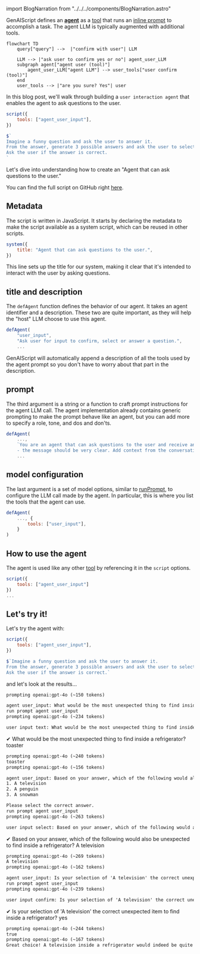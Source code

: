 import BlogNarration from "../../../components/BlogNarration.astro"

<BlogNarration />

GenAIScript defines an [**agent**](/genaiscript/reference/scripts/agents) as a [tool](/genaiscript/reference/scripts/tools) that
runs an [inline prompt](/genaiscript/reference/scripts/inline-prompts) to accomplish a task. The agent LLM is typically augmented with
additional tools.

```mermaid
flowchart TD
    query["query"] -->  |"confirm with user"| LLM

    LLM --> |"ask user to confirm yes or no"| agent_user_LLM
    subgraph agent["agent user (tool)"]
        agent_user_LLM["agent LLM"] --> user_tools["user confirm (tool)"]
    end
    user_tools --> |"are you sure? Yes"| user
```

In this blog post, we'll walk through building a `user interaction agent` that enables the agent to ask questions to the user.

```js wrap
script({
    tools: ["agent_user_input"],
})

$`
Imagine a funny question and ask the user to answer it.
From the answer, generate 3 possible answers and ask the user to select the correct one.
Ask the user if the answer is correct.
`
```

Let's dive into understanding how to create an "Agent that can ask questions to the user."

You can find the full script on GitHub right [here](https://github.com/microsoft/genaiscript/blob/main/packages/cli/genaisrc/system.agent_user_input.genai.mts).

## Metadata

The script is written in JavaScript. It starts by declaring the metadata to make the script available as a system script,
which can be reused in other scripts.

```js title="system.agent_user_input.genai.mjs"
system({
    title: "Agent that can ask questions to the user.",
})
```

This line sets up the title for our system, making it clear that it's intended to interact with the user by asking questions.

## title and description

The `defAgent` function defines the behavior of our agent. It takes an agent identifier and a description. These two are quite important,
as they will help the "host" LLM choose to use this agent.

```js wrap
defAgent(
    "user_input",
    "Ask user for input to confirm, select or answer a question.",
    ...
```

GenAIScript will automatically append a description of all the tools used by the agent prompt so you don't have to worry about that part in the description.

## prompt

The third argument is a string or a function to craft prompt instructions for the agent LLM call. The agent implementation already contains generic prompting
to make the prompt behave like an agent, but you can add more to specify a role, tone, and dos and don'ts.

```js wrap
defAgent(
    ...,
    `You are an agent that can ask questions to the user and receive answers. Use the tools to interact with the user.
    - the message should be very clear. Add context from the conversation as needed.`,
    ...
```

## model configuration

The last argument is a set of model options, similar to [runPrompt](/genaiscript/reference/scripts/inline-prompts), to configure the LLM call made by the agent.
In particular, this is where you list the tools that the agent can use.

```js 'tools: ["user_input"]' wrap
defAgent(
    ..., {
        tools: ["user_input"],
    }
)
```

## How to use the agent

The agent is used like any other [tool](/genaiscript/reference/scripts/tools) by referencing it in the `script` options.

```js 'tools: ["agent_user_input"]'
script({
    tools: ["agent_user_input"]
})
...
```

## Let's try it!

Let's try the agent with:

```js wrap
script({
    tools: ["agent_user_input"],
})

$`Imagine a funny question and ask the user to answer it.
From the answer, generate 3 possible answers and ask the user to select the correct one.
Ask the user if the answer is correct.`
```

and let's look at the results...

```txt wrap
prompting openai:gpt-4o (~150 tokens)

agent user_input: What would be the most unexpected thing to find inside a refrigerator?
run prompt agent user_input
prompting openai:gpt-4o (~234 tokens)

user input text: What would be the most unexpected thing to find inside a refrigerator?
```

✔ What would be the most unexpected thing to find inside a refrigerator? toaster

```txt wrap
prompting openai:gpt-4o (~240 tokens)
toaster
prompting openai:gpt-4o (~156 tokens)

agent user_input: Based on your answer, which of the following would also be unexpected to find inside a refrigerator?
1. A television
2. A penguin
3. A snowman

Please select the correct answer.
run prompt agent user_input
prompting openai:gpt-4o (~263 tokens)

user input select: Based on your answer, which of the following would also be unexpected to find inside a refrigerator?
```

✔ Based on your answer, which of the following would also be unexpected to find inside a refrigerator? A television

```txt wrap
prompting openai:gpt-4o (~269 tokens)
A television
prompting openai:gpt-4o (~162 tokens)

agent user_input: Is your selection of 'A television' the correct unexpected item to find inside a refrigerator?
run prompt agent user_input
prompting openai:gpt-4o (~239 tokens)

user input confirm: Is your selection of 'A television' the correct unexpected item to find inside a refrigerator?
```

✔ Is your selection of 'A television' the correct unexpected item to find inside a refrigerator? yes

```txt wrap
prompting openai:gpt-4o (~244 tokens)
true
prompting openai:gpt-4o (~167 tokens)
Great choice! A television inside a refrigerator would indeed be quite unexpected.
```